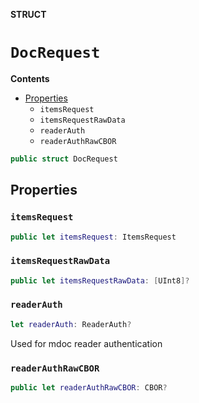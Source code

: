 **STRUCT**

# `DocRequest`

**Contents**

- [Properties](#properties)
  - `itemsRequest`
  - `itemsRequestRawData`
  - `readerAuth`
  - `readerAuthRawCBOR`

```swift
public struct DocRequest
```

## Properties
### `itemsRequest`

```swift
public let itemsRequest: ItemsRequest
```

### `itemsRequestRawData`

```swift
public let itemsRequestRawData: [UInt8]?
```

### `readerAuth`

```swift
let readerAuth: ReaderAuth?
```

Used for mdoc reader authentication

### `readerAuthRawCBOR`

```swift
public let readerAuthRawCBOR: CBOR?
```

